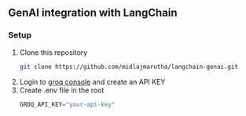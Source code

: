 ## GenAI integration with LangChain

### Setup
1. Clone this repository
    ```bash
    git clone https://github.com/midlajmarutha/langchain-genai.git
    ```
2. Login to [groq console](https://console.groq.com/) and create an API KEY
3. Create .env file in the root
    ```javascript
    GROQ_API_KEY="your-api-key"
    ```
